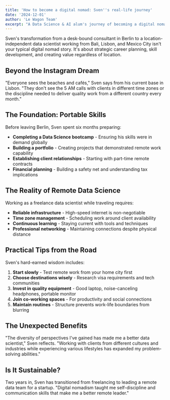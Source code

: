 ```yaml
---
title: 'How to become a digital nomad: Sven''s real-life journey'
date: '2024-12-01'
author: 'Le Wagon Team'
excerpt: "A Data Science & AI alum's journey of becoming a digital nomad, moving beyond traditional travel narratives to build a sustainable remote career."
---
```


Sven's transformation from a desk-bound consultant in Berlin to a location-independent data scientist working from Bali, Lisbon, and Mexico City isn't your typical digital nomad story. It's about strategic career planning, skill development, and creating value regardless of location.

## Beyond the Instagram Dream

"Everyone sees the beaches and cafés," Sven says from his current base in Lisbon. "They don't see the 5 AM calls with clients in different time zones or the discipline needed to deliver quality work from a different country every month."

## The Foundation: Portable Skills

Before leaving Berlin, Sven spent six months preparing:
- **Completing a Data Science bootcamp** - Ensuring his skills were in demand globally
- **Building a portfolio** - Creating projects that demonstrated remote work capability
- **Establishing client relationships** - Starting with part-time remote contracts
- **Financial planning** - Building a safety net and understanding tax implications

## The Reality of Remote Data Science

Working as a freelance data scientist while traveling requires:
- **Reliable infrastructure** - High-speed internet is non-negotiable
- **Time zone management** - Scheduling work around client availability
- **Continuous learning** - Staying current with tools and techniques
- **Professional networking** - Maintaining connections despite physical distance

## Practical Tips from the Road

Sven's hard-earned wisdom includes:
1. **Start slowly** - Test remote work from your home city first
2. **Choose destinations wisely** - Research visa requirements and tech communities
3. **Invest in quality equipment** - Good laptop, noise-canceling headphones, portable monitor
4. **Join co-working spaces** - For productivity and social connections
5. **Maintain routines** - Structure prevents work-life boundaries from blurring

## The Unexpected Benefits

"The diversity of perspectives I've gained has made me a better data scientist," Sven reflects. "Working with clients from different cultures and industries while experiencing various lifestyles has expanded my problem-solving abilities."

## Is It Sustainable?

Two years in, Sven has transitioned from freelancing to leading a remote data team for a startup. "Digital nomadism taught me self-discipline and communication skills that make me a better remote leader."
